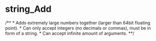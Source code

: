 string_Add
==========

/**  * Adds extremely large numbers together (larger than 64bit floating point).  * Can only accept integers (no decimals or commas), must be in form of a string.  * Can accept infinite amount of arguments.  **/
